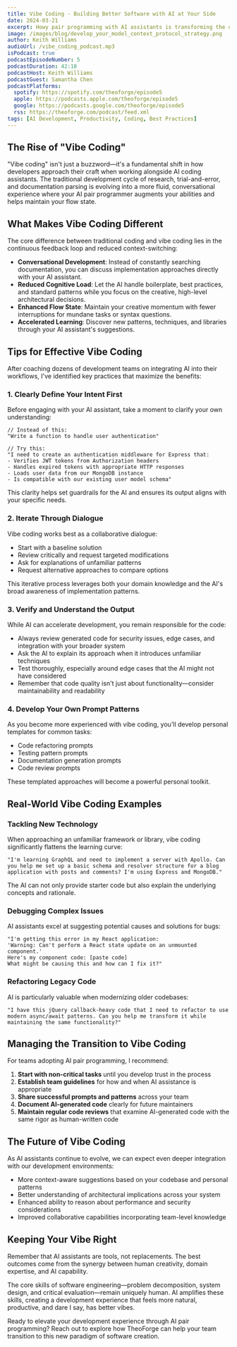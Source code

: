 ```yaml
---
title: Vibe Coding - Building Better Software with AI at Your Side
date: 2024-03-21
excerpt: Howy pair programming with AI assistants is transforming the development experience, boosting productivity, and changing the day-to-day reality of writing code.
image: /images/blog/develop_your_model_context_protocol_strategy.png
author: Keith Williams
audioUrl: /vibe_coding_podcast.mp3
isPodcast: true
podcastEpisodeNumber: 5
podcastDuration: 42:18
podcastHost: Keith Williams
podcastGuest: Samantha Chen
podcastPlatforms:
  spotify: https://spotify.com/theoforge/episode5
  apple: https://podcasts.apple.com/theoforge/episode5
  google: https://podcasts.google.com/theoforge/episode5
  rss: https://theoforge.com/podcast/feed.xml
tags: [AI Development, Productivity, Coding, Best Practices]
---
```


## The Rise of "Vibe Coding"

"Vibe coding" isn't just a buzzword—it's a fundamental shift in how developers approach their craft when working alongside AI coding assistants. The traditional development cycle of research, trial-and-error, and documentation parsing is evolving into a more fluid, conversational experience where your AI pair programmer augments your abilities and helps maintain your flow state.

## What Makes Vibe Coding Different

The core difference between traditional coding and vibe coding lies in the continuous feedback loop and reduced context-switching:

* **Conversational Development**: Instead of constantly searching documentation, you can discuss implementation approaches directly with your AI assistant.
* **Reduced Cognitive Load**: Let the AI handle boilerplate, best practices, and standard patterns while you focus on the creative, high-level architectural decisions.
* **Enhanced Flow State**: Maintain your creative momentum with fewer interruptions for mundane tasks or syntax questions.
* **Accelerated Learning**: Discover new patterns, techniques, and libraries through your AI assistant's suggestions.

## Tips for Effective Vibe Coding

After coaching dozens of development teams on integrating AI into their workflows, I've identified key practices that maximize the benefits:

### 1. Clearly Define Your Intent First

Before engaging with your AI assistant, take a moment to clarify your own understanding:

```
// Instead of this:
"Write a function to handle user authentication"

// Try this:
"I need to create an authentication middleware for Express that:
- Verifies JWT tokens from Authorization headers
- Handles expired tokens with appropriate HTTP responses
- Loads user data from our MongoDB instance
- Is compatible with our existing user model schema"
```

This clarity helps set guardrails for the AI and ensures its output aligns with your specific needs.

### 2. Iterate Through Dialogue

Vibe coding works best as a collaborative dialogue:

* Start with a baseline solution
* Review critically and request targeted modifications
* Ask for explanations of unfamiliar patterns
* Request alternative approaches to compare options

This iterative process leverages both your domain knowledge and the AI's broad awareness of implementation patterns.

### 3. Verify and Understand the Output

While AI can accelerate development, you remain responsible for the code:

* Always review generated code for security issues, edge cases, and integration with your broader system
* Ask the AI to explain its approach when it introduces unfamiliar techniques
* Test thoroughly, especially around edge cases that the AI might not have considered
* Remember that code quality isn't just about functionality—consider maintainability and readability

### 4. Develop Your Own Prompt Patterns

As you become more experienced with vibe coding, you'll develop personal templates for common tasks:

* Code refactoring prompts
* Testing pattern prompts
* Documentation generation prompts
* Code review prompts

These templated approaches will become a powerful personal toolkit.

## Real-World Vibe Coding Examples

### Tackling New Technology

When approaching an unfamiliar framework or library, vibe coding significantly flattens the learning curve:

```
"I'm learning GraphQL and need to implement a server with Apollo. Can you help me set up a basic schema and resolver structure for a blog application with posts and comments? I'm using Express and MongoDB."
```

The AI can not only provide starter code but also explain the underlying concepts and rationale.

### Debugging Complex Issues

AI assistants excel at suggesting potential causes and solutions for bugs:

```
"I'm getting this error in my React application:
'Warning: Can't perform a React state update on an unmounted component.'
Here's my component code: [paste code]
What might be causing this and how can I fix it?"
```

### Refactoring Legacy Code

AI is particularly valuable when modernizing older codebases:

```
"I have this jQuery callback-heavy code that I need to refactor to use modern async/await patterns. Can you help me transform it while maintaining the same functionality?"
```

## Managing the Transition to Vibe Coding

For teams adopting AI pair programming, I recommend:

1. **Start with non-critical tasks** until you develop trust in the process
2. **Establish team guidelines** for how and when AI assistance is appropriate
3. **Share successful prompts and patterns** across your team
4. **Document AI-generated code** clearly for future maintainers
5. **Maintain regular code reviews** that examine AI-generated code with the same rigor as human-written code

## The Future of Vibe Coding

As AI assistants continue to evolve, we can expect even deeper integration with our development environments:

* More context-aware suggestions based on your codebase and personal patterns
* Better understanding of architectural implications across your system
* Enhanced ability to reason about performance and security considerations
* Improved collaborative capabilities incorporating team-level knowledge

## Keeping Your Vibe Right

Remember that AI assistants are tools, not replacements. The best outcomes come from the synergy between human creativity, domain expertise, and AI capability.

The core skills of software engineering—problem decomposition, system design, and critical evaluation—remain uniquely human. AI amplifies these skills, creating a development experience that feels more natural, productive, and dare I say, has better vibes.

Ready to elevate your development experience through AI pair programming? Reach out to explore how TheoForge can help your team transition to this new paradigm of software creation.
